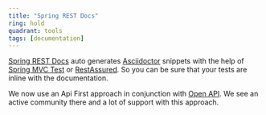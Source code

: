 ```yaml
---
title: "Spring REST Docs"
ring: hold
quadrant: tools
tags: [documentation]
---
```


[Spring REST Docs](https://spring.io/projects/spring-restdocs/) auto generates [Asciidoctor](http://asciidoctor.org/) snippets with the help of [Spring MVC Test](http://docs.spring.io/spring/docs/current/spring-framework-reference/htmlsingle#spring-mvc-test-framework) or [RestAssured](https://www.DCX.com/techradar/tools/rest-assured.html).
So you can be sure that your tests are inline with the documentation.

We now use an Api First approach in conjunction with [Open API](https://www.DCX.com/techradar/tools/open-api.html). We see an active community there and a lot of support with this approach.
